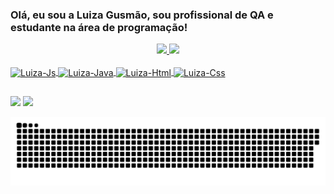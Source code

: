 ### Olá, eu sou a  Luiza Gusmão, sou profissional de QA e estudante na área de programação!
<div align="center">
  <a href="https://github.com/andradeg-luiza">
  <img height="180em" src="https://github-readme-stats.vercel.app/api?username=andradeg-luiza&show_icons=true&theme=dracula&include_all_commits=true&count_private=true"/>
  <img height="180em" src="https://github-readme-stats.vercel.app/api/top-langs/?username=andradeg-luiza&layout=compact&langs_count=7&theme=dracula"/>
</div>
  
<div style="display: inline_block"><br>
  <img align="center" alt="Luiza-Js" height="30" width="40" src="https://cdn.jsdelivr.net/gh/devicons/devicon/icons/javascript/javascript-original.svg"/>
  <img align="center" alt="Luiza-Java" height="30" width="40" src="https://cdn.jsdelivr.net/gh/devicons/devicon/icons/java/java-original.svg"/>
  <img align="center" alt="Luiza-Html" height="30" width="40" src="https://cdn.jsdelivr.net/gh/devicons/devicon/icons/html5/html5-original.svg" />
  <img align="center" alt="Luiza-Css" height="30" width="40" src="https://cdn.jsdelivr.net/gh/devicons/devicon/icons/css3/css3-original.svg" />

</div>
  
  ##
 
<div> 
    <a href = "mailto:andradeg.luiza@outlook.com"><img src="https://img.shields.io/badge/Microsoft_Outlook-0078D4?style=for-the-badge&logo=microsoft-outlook&logoColor=white" target="_blank"></a>
  <a href="https://www.linkedin.com/in/andradegluiza/" target="_blank"><img src="https://img.shields.io/badge/-LinkedIn-%230077B5?style=for-the-badge&logo=linkedin&logoColor=white" target="_blank"></a> 
 
  ![Snake animation](https://github.com/andradeg-luiza/andradeg-luiza/blob/output/github-contribution-grid-snake.svg)
  
</div>

